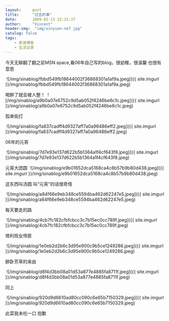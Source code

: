 ```yaml
---
layout:     post
title:      "过去的事"
date:       2009-02-13 22:21:37
author:     "Vincent"
header-img:  "img/xinyuan-no7.jpg"
catalog: false
tags:
    - 新浪博客
    - 生活记录
---
```



今天无聊翻了翻之前MSN space,看06年自己写的blog，很幼稚，很温馨 也很有意思

<img>
![/img/sinablog/fbbd549fb18644002f36868301a1af9a.jpeg]({{ site.imgurl }}/img/sinablog/fbbd549fb18644002f36868301a1af9a.jpeg)

喝醉了就会被人整！
<img>
![/img/sinablog/a9b0a07e6752c9d5ab052f4246be6c1c.jpeg]({{ site.imgurl }}/img/sinablog/a9b0a07e6752c9d5ab052f4246be6c1c.jpeg)

孤单街灯

<img>
![/img/sinablog/fa837cadff4d9327aff7a0a96486eff2.jpeg]({{ site.imgurl }}/img/sinablog/fa837cadff4d9327aff7a0a96486eff2.jpeg)

06年的元宵

<img>
![/img/sinablog/7d7e93e137d622b5b1364a1f4cf643f8.jpeg]({{ site.imgurl }}/img/sinablog/7d7e93e137d622b5b1364a1f4cf643f8.jpeg)

元宵大团圆
<img>
![/img/sinablog/e9b01652dca5168ca4c8b57b9b80d438.jpeg]({{ site.imgurl }}/img/sinablog/e9b01652dca5168ca4c8b57b9b80d438.jpeg)

这东西叫汤圆 叫“元宵”的话很奇怪

<img>
![/img/sinablog/a84f66e9eb348ce5594ba462d62247e5.jpeg]({{ site.imgurl }}/img/sinablog/a84f66e9eb348ce5594ba462d62247e5.jpeg)

每天要走的路

<img>
![/img/sinablog/4cb7fc182cfbfcbcc3c7b15ec0cc789f.jpeg]({{ site.imgurl }}/img/sinablog/4cb7fc182cfbfcbcc3c7b15ec0cc789f.jpeg)

塔利班女悍匪

<img>
![/img/sinablog/1e0eb2d2b6c3d95e900c9b5ce1249286.jpeg]({{ site.imgurl }}/img/sinablog/1e0eb2d2b6c3d95e900c9b5ce1249286.jpeg)

醉卧芳草的来由

<img>
![/img/sinablog/d8f4d3bb08a01d53a877e4885fa8711f.jpeg]({{ site.imgurl }}/img/sinablog/d8f4d3bb08a01d53a877e4885fa8711f.jpeg)

同上

<img>
![/img/sinablog/920d9d6610ad80cc090c6e65b7150329.jpeg]({{ site.imgurl }}/img/sinablog/920d9d6610ad80cc090c6e65b7150329.jpeg)

此菜我未吃一口 抱歉



